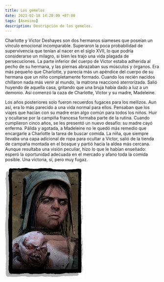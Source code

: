 ```yaml
---
title: Los gemelos
date: 2023-02-18 14:20:00 +07:00
tags: [Asesino]
description: Descripción de los gemelos.
---
```


Charlotte y Victor Deshayes son dos hermanos siameses que poseían un vínculo emocional incomparable. Superaron la poca probabilidad de supervivencia que tenían al nacer en el siglo XVII, lo que podría considerarse un milagro, si bien les trajo una vida plagada de persecuciones. La parte inferior del cuerpo de Victor estaba adherida al pecho de su hermana, y las piernas abrazaban sus músculos y órganos. Era más pequeño que Charlotte, y parecía más un apéndice del cuerpo de su hermana que un niño completamente formado. Cuando los recién nacidos chillaron nada más venir al mundo, la matrona reaccionó aterrorizada. Salió huyendo de aquella casa, gritando que una bruja había dado a luz a un demonio. Así comenzó la caza de Charlotte, Victor y su madre, Madeleine.

Los años posteriores solo fueron recuerdos fugaces para los mellizos. Aun así, era lo más parecido a una vida normal para ellos. Pensaban que los viajes que hacían con su madre eran algo común para todos los niños. Huir y ocultarse por la campiña francesa formaba parte de la rutina. Cuando cumplieron cinco años, se les presentó un nuevo desafío: su madre cayó enferma. Pálida y agotada, a Madeleine no le quedó más remedio que encargarle a Charlotte la tarea de buscar comida. La niña, que siempre llevaba una capa adicional de ropa para ocultar a Victor, salió de la tienda de campaña montada en el bosque y partió hacia la aldea más cercana. Aunque resultaba una visión peculiar, hizo lo que le habían enseñado: esperó la oportunidad adecuada en el mercado y afano toda la comida posible. Una victoria, sí, pero muy fugaz.

![alt text](/assets/img/charlotte.jpg)
